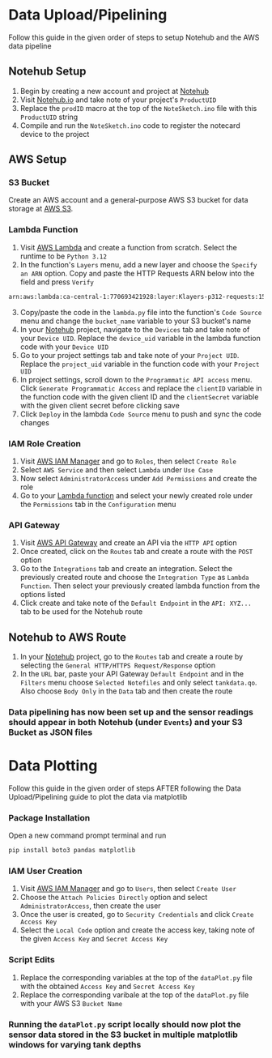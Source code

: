 <a id="readme-top"></a>

# Data Upload/Pipelining

Follow this guide in the given order of steps to setup Notehub and the AWS data pipeline


## Notehub Setup
1. Begin by creating a new account and project at [Notehub](https://blues.com/notehub/)
2. Visit [Notehub.io](https://notehub.io/projects) and take note of your project's `ProductUID`
3. Replace the `prodID` macro at the top of the `NoteSketch.ino` file with this `ProductUID` string
4. Compile and run the `NoteSketch.ino` code to register the notecard device to the project

## AWS Setup
### S3 Bucket
Create an AWS account and a general-purpose AWS S3 bucket for data storage at [AWS S3](https://aws.amazon.com/s3/). 

### Lambda Function
1. Visit [AWS Lambda](https://aws.amazon.com/lambda/) and create a function from scratch. Select the runtime to be `Python 3.12`
2. In the function's `Layers` menu, add a new layer and choose the `Specify an ARN` option. Copy and paste the HTTP Requests ARN below into the field and press `Verify`
```sh
arn:aws:lambda:ca-central-1:770693421928:layer:Klayers-p312-requests:15
```
3. Copy/paste the code in the `lambda.py` file into the function's `Code Source` menu and change the `bucket_name` variable to your S3 bucket's name
4. In your [Notehub](https://notehub.io/projects) project, navigate to the `Devices` tab and take note of your `Device UID`. Replace the `device_uid` variable in the lambda function code
  with your `Device UID`
4. Go to your project settings tab and take note of your `Project UID`. Replace the `project_uid` variable in the function code with your `Project UID`
5. In project settings, scroll down to the `Programmatic API access` menu. Click `Generate Programmatic Access` and replace the `clientID` variable 
  in the function code with the given client ID and the `clientSecret` variable with the given client secret before clicking save
6. Click `Deploy` in the lambda `Code Source` menu to push and sync the code changes

### IAM Role Creation
1. Visit [AWS IAM Manager](https://aws.amazon.com/iam/) and go to `Roles`, then select `Create Role`
2. Select `AWS Service` and then select `Lambda` under `Use Case`
3. Now select `AdministratorAccess` under `Add Permissions` and create the role
4. Go to your [Lambda function](https://aws.amazon.com/lambda/) and select your newly created role under the `Permissions` tab in the `Configuration` menu

### API Gateway 
1. Visit [AWS API Gateway](https://aws.amazon.com/api-gateway/) and create an API via the `HTTP API` option
2. Once created, click on the `Routes` tab and create a route with the `POST` option
3. Go to the `Integrations` tab and create an integration. Select the previously created route and choose the `Integration Type` as `Lambda Function`. Then select your previously
created lambda function from the options listed
4. Click create and take note of the `Default Endpoint` in the `API: XYZ...` tab to be used for the Notehub route

## Notehub to AWS Route
1. In your [Notehub](https://notehub.io/projects) project, go to the `Routes` tab and create a route by selecting the `General HTTP/HTTPS Request/Response` option
2. In the `URL` bar, paste your API Gateway `Default Endpoint` and in the `Filters` menu choose `Selected Notefiles` and only select `tankdata.qo`. Also choose `Body Only`
in the `Data` tab and then create the route


### Data pipelining has now been set up and the sensor readings should appear in both Notehub (under `Events`) and your S3 Bucket as JSON files

# Data Plotting

Follow this guide in the given order of steps AFTER following the Data Upload/Pipelining guide to plot the data via matplotlib

### Package Installation

Open a new command prompt terminal and run
```sh
pip install boto3 pandas matplotlib
```
### IAM User Creation
1. Visit [AWS IAM Manager](https://aws.amazon.com/iam/) and go to `Users`, then select `Create User`
2. Choose the `Attach Policies Directly` option and select `AdministratorAccess`, then create the user
3. Once the user is created, go to `Security Credentials` and click `Create Access Key`
4. Select the `Local Code` option and create the access key, taking note of the given `Access Key` and `Secret Access Key`

### Script Edits
1. Replace the corresponding variables at the top of the `dataPlot.py` file with the obtained `Access Key` and `Secret Access Key`
2. Replace the corresponding varibale at the top of the `dataPlot.py` file with your AWS S3 `Bucket Name`

### Running the `dataPlot.py` script locally should now plot the sensor data stored in the S3 bucket in multiple matplotlib windows for varying tank depths


